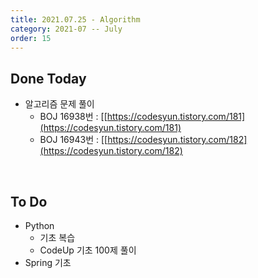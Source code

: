 ```yaml
---
title: 2021.07.25 - Algorithm
category: 2021-07 -- July
order: 15
---
```




## Done Today

- 알고리즘 문제 풀이
  - BOJ 16938번 : [[https://codesyun.tistory.com/181](https://codesyun.tistory.com/181)
  - BOJ 16943번 : [[https://codesyun.tistory.com/182](https://codesyun.tistory.com/182)



<br>

## To Do

- Python
  - 기초 복습
  - CodeUp 기초 100제 풀이
- Spring 기초
